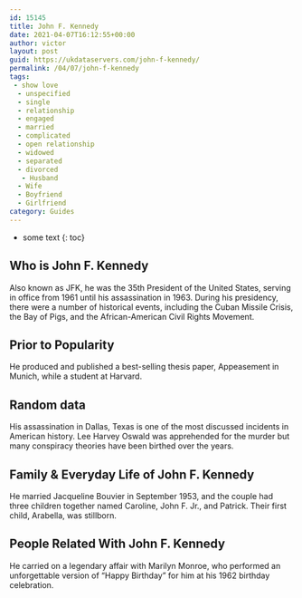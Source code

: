 ```yaml
---
id: 15145
title: John F. Kennedy
date: 2021-04-07T16:12:55+00:00
author: victor
layout: post
guid: https://ukdataservers.com/john-f-kennedy/
permalink: /04/07/john-f-kennedy
tags:
 - show love
  - unspecified
  - single
  - relationship
  - engaged
  - married
  - complicated
  - open relationship
  - widowed
  - separated
  - divorced
   - Husband
  - Wife
  - Boyfriend
  - Girlfriend
category: Guides
---
```


* some text
{: toc}


## Who is John F. Kennedy



Also known as JFK, he was the 35th President of the United States, serving in office from 1961 until his assassination in 1963. During his presidency, there were a number of historical events, including the Cuban Missile Crisis, the Bay of Pigs, and the African-American Civil Rights Movement.

                
                
                
## Prior to Popularity



He produced and published a best-selling thesis paper, Appeasement in Munich, while a student at Harvard. 

                
                
                
## Random data



His assassination in Dallas, Texas is one of the most discussed incidents in American history. Lee Harvey Oswald was apprehended for the murder but many conspiracy theories have been birthed over the years.

                
                
                
## Family & Everyday Life of John F. Kennedy



He married Jacqueline Bouvier in September 1953, and the couple had three children together named Caroline, John F. Jr., and Patrick. Their first child, Arabella, was stillborn.

                
                
                
## People Related With John F. Kennedy



He carried on a legendary affair with Marilyn Monroe, who performed an unforgettable version of &#8220;Happy Birthday&#8221; for him at his 1962 birthday celebration.

                
              
            
          
          
          